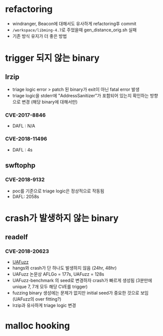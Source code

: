 # refactoring
- windranger, Beacon에 대해서도 유사하게 refactoring후 commit
- `/workspace/libming-4.7`로 주었을때 gen_distance_orig.sh 실패
- 기존 방식 유지가 더 좋은 방법

# trigger 되지 않는 binary
## lrzip
- triage logic error > patch 된 binary가 exit이 아닌 fatal error 발생
- triage logic을 stderr에 "AddressSanitizer"가 포함되어 있는지 확인하는 방향으로 변경 (해당 binary에 대해서만)
### CVE-2017-8846 
- DAFL : N/A
### CVE-2018-11496 
- DAFL : 4s

## swftophp
### CVE-2018-9132 
- poc를 기준으로 triage logic은 정상적으로 작동됨
- DAFL: 2058s
# crash가 발생하지 않는 binary
## readelf
### CVE-2018-20623
- [UAFuzz](https://github.com/strongcourage/uafbench)
- hangs와 crash가 단 하나도 발생하지 않음 (24hr, 48hr)
- UAFuzz 논문상 AFLGo = 177s, UAFuzz = 128s
- UAFuzz-benchmark 의 seed로 변경하자 crash가 빠르게 생성됨 (3분만에 unique 7, 7개 모두 해당 CVE를 trigger)
- fuzzing binary 생성에는 문제가 없지만 initial seed가 중요한 것으로 보임 (UAFuzz의 over fitting?)
- lrzip과 유사하게 triage logic 변경

# malloc hooking

